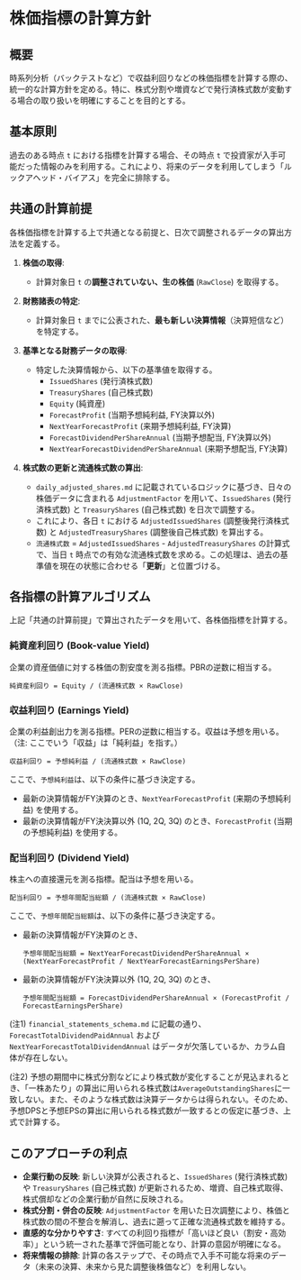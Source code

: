# 株価指標の計算方針

## 概要

時系列分析（バックテストなど）で収益利回りなどの株価指標を計算する際の、統一的な計算方針を定める。特に、株式分割や増資などで発行済株式数が変動する場合の取り扱いを明確にすることを目的とする。

## 基本原則

過去のある時点 `t` における指標を計算する場合、その時点 `t` で投資家が入手可能だった情報のみを利用する。これにより、将来のデータを利用してしまう「ルックアヘッド・バイアス」を完全に排除する。

## 共通の計算前提

各株価指標を計算する上で共通となる前提と、日次で調整されるデータの算出方法を定義する。

1. **株価の取得**:
   * 計算対象日 `t` の**調整されていない、生の株価** (`RawClose`) を取得する。

2. **財務諸表の特定**:
   * 計算対象日 `t` までに公表された、**最も新しい決算情報**（決算短信など）を特定する。

3. **基準となる財務データの取得**:
   * 特定した決算情報から、以下の基準値を取得する。
      * `IssuedShares` (発行済株式数)
      * `TreasuryShares` (自己株式数)
      * `Equity` (純資産)
      * `ForecastProfit` (当期予想純利益, FY決算以外)
      * `NextYearForecastProfit` (来期予想純利益, FY決算)
      * `ForecastDividendPerShareAnnual` (当期予想配当, FY決算以外)
      * `NextYearForecastDividendPerShareAnnual` (来期予想配当, FY決算)

4. **株式数の更新と流通株式数の算出**:
   * `daily_adjusted_shares.md` に記載されているロジックに基づき、日々の株価データに含まれる `AdjustmentFactor` を用いて、`IssuedShares` (発行済株式数) と `TreasuryShares` (自己株式数) を日次で調整する。
   * これにより、各日 `t` における `AdjustedIssuedShares` (調整後発行済株式数) と `AdjustedTreasuryShares` (調整後自己株式数) を算出する。
   * `流通株式数` = `AdjustedIssuedShares` - `AdjustedTreasuryShares` の計算式で、当日 `t` 時点での有効な流通株式数を求める。この処理は、過去の基準値を現在の状態に合わせる「**更新**」と位置づける。

## 各指標の計算アルゴリズム

上記「共通の計算前提」で算出されたデータを用いて、各株価指標を計算する。

### 純資産利回り (Book-value Yield)

企業の資産価値に対する株価の割安度を測る指標。PBRの逆数に相当する。

```
純資産利回り = Equity / (流通株式数 × RawClose)
```

### 収益利回り (Earnings Yield)

企業の利益創出力を測る指標。PERの逆数に相当する。収益は予想を用いる。
（注: ここでいう「収益」は「純利益」を指す。）

```
収益利回り = 予想純利益 / (流通株式数 × RawClose)
```

ここで、`予想純利益`は、以下の条件に基づき決定する。

* 最新の決算情報がFY決算のとき、`NextYearForecastProfit` (来期の予想純利益) を使用する。
* 最新の決算情報がFY決決算以外 (1Q, 2Q, 3Q) のとき、`ForecastProfit` (当期の予想純利益) を使用する。

### 配当利回り (Dividend Yield)

株主への直接還元を測る指標。配当は予想を用いる。

```
配当利回り = 予想年間配当総額 / (流通株式数 × RawClose)
```

ここで、`予想年間配当総額`は、以下の条件に基づき決定する。

* 最新の決算情報がFY決算のとき、

    `予想年間配当総額 = NextYearForecastDividendPerShareAnnual × (NextYearForecastProfit / NextYearForecastEarningsPerShare)`
* 最新の決算情報がFY決決算以外 (1Q, 2Q, 3Q) のとき、

    `予想年間配当総額 = ForecastDividendPerShareAnnual × (ForecastProfit / ForecastEarningsPerShare)`

(注1) `financial_statements_schema.md` に記載の通り、`ForecastTotalDividendPaidAnnual` および `NextYearForecastTotalDividendAnnual` はデータが欠落しているか、カラム自体が存在しない。

(注2) 予想の期間中に株式分割などにより株式数が変化することが見込まれるとき、「一株あたり」の算出に用いられる株式数は`AverageOutstandingShares`に一致しない。また、そのような株式数は決算データからは得られない。そのため、予想DPSと予想EPSの算出に用いられる株式数が一致するとの仮定に基づき、上式で計算する。

## このアプローチの利点

* **企業行動の反映**: 新しい決算が公表されると、`IssuedShares` (発行済株式数) や `TreasuryShares` (自己株式数) が更新されるため、増資、自己株式取得、株式償却などの企業行動が自然に反映される。
* **株式分割・併合の反映**: `AdjustmentFactor` を用いた日次調整により、株価と株式数の間の不整合を解消し、過去に遡って正確な流通株式数を維持する。
* **直感的な分かりやすさ**: すべての利回り指標が「高いほど良い（割安・高効率）」という統一された基準で評価可能となり、計算の意図が明確になる。
* **将来情報の排除**: 計算の各ステップで、その時点で入手不可能な将来のデータ（未来の決算、未来から見た調整後株価など）を利用しない。
